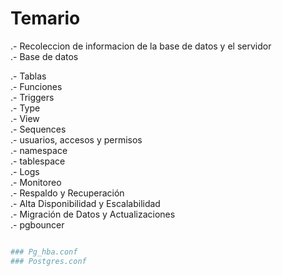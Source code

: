 
# Temario


.- Recoleccion de informacion de la base de datos y el servidor <br>
.- Base de datos <br>

.- Tablas <br>
.- Funciones <br>
.- Triggers<br>
.- Type<br>
.- View <br>
.- Sequences <br>
.- usuarios, accesos y  permisos<br>
.- namespace<br>
.- tablespace<br>
.- Logs<br>
.- Monitoreo<br>
.- Respaldo y Recuperación <br>
.- Alta Disponibilidad y Escalabilidad<br>
.- Migración de Datos y Actualizaciones<br>
.- pgbouncer

```sh

### Pg_hba.conf
### Postgres.conf

```
